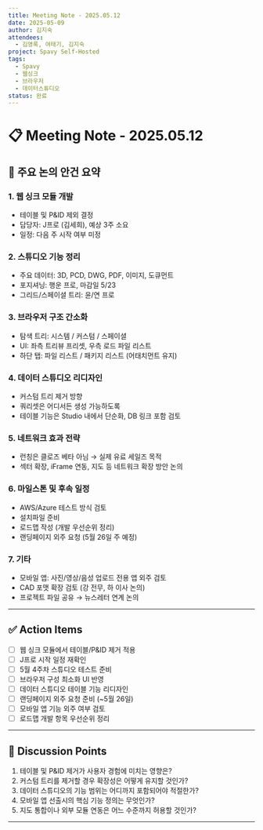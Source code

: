 ```yaml
---
title: Meeting Note - 2025.05.12
date: 2025-05-09
author: 김지숙
attendees:
  - 김영록, 여태기, 김지숙
project: Spavy Self-Hosted
tags:
  - Spavy
  - 웹싱크
  - 브라우저
  - 데이터스튜디오
status: 완료
---
```



# 📋 Meeting Note - 2025.05.12

## 🔹 주요 논의 안건 요약

### 1. 웹 싱크 모듈 개발  

- 테이블 및 P&ID 제외 결정  
- 담당자: J프로 (김세희), 예상 3주 소요  
- 일정: 다음 주 시작 여부 미정

### 2. 스튜디오 기능 정리  

- 주요 데이터: 3D, PCD, DWG, PDF, 이미지, 도큐먼트  
- 포지셔닝: 행운 프로, 마감일 5/23  
- 그리드/스페이셜 트리: 윤/연 프로

### 3. 브라우저 구조 간소화  

- 탐색 트리: 시스템 / 커스텀 / 스페이셜  
- UI: 좌측 트리뷰 프리셋, 우측 로드 파일 리스트  
- 하단 탭: 파일 리스트 / 패키지 리스트 (어태치먼트 유지)

### 4. 데이터 스튜디오 리디자인  

- 커스텀 트리 제거 방향  
- 쿼리셋은 어디서든 생성 가능하도록  
- 테이블 기능은 Studio 내에서 단순화, DB 링크 포함 검토

### 5. 네트워크 효과 전략  

- 런칭은 클로즈 베타 아님 → 실제 유료 세일즈 목적  
- 섹터 확장, iFrame 연동, 지도 등 네트워크 확장 방안 논의

### 6. 마일스톤 및 후속 일정  

- AWS/Azure 테스트 방식 검토  
- 설치파일 준비  
- 로드맵 작성 (개발 우선순위 정리)  
- 랜딩페이지 외주 요청 (5월 26일 주 예정)

### 7. 기타  

- 모바일 앱: 사진/영상/음성 업로드 전용 앱 외주 검토  
- CAD 포맷 확장 검토 (강 전무, 하 이사 논의)  
- 프로젝트 파일 공유 → 뉴스레터 연계 논의

---

## ✅ Action Items

- [ ] 웹 싱크 모듈에서 테이블/P&ID 제거 적용
- [ ] J프로 시작 일정 재확인
- [ ] 5월 4주차 스튜디오 테스트 준비
- [ ] 브라우저 구성 최소화 UI 반영
- [ ] 데이터 스튜디오 테이블 기능 리디자인
- [ ] 랜딩페이지 외주 요청 준비 (~5월 26일)
- [ ] 모바일 앱 기능 외주 여부 검토
- [ ] 로드맵 개발 항목 우선순위 정리

---

## 🧠 Discussion Points

1. 테이블 및 P&ID 제거가 사용자 경험에 미치는 영향은?
2. 커스텀 트리를 제거할 경우 확장성은 어떻게 유지할 것인가?
3. 데이터 스튜디오의 기능 범위는 어디까지 포함되어야 적절한가?
4. 모바일 앱 선출시의 핵심 기능 정의는 무엇인가?
5. 지도 통합이나 외부 모듈 연동은 어느 수준까지 허용할 것인가?

---
